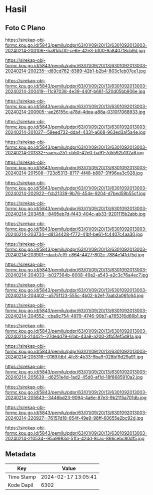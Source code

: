 # Hasil

## Foto C Plano

https://sirekap-obj-formc.kpu.go.id/5843/pemilu/pdpr/63/01/09/20/13/6301092013003-20240214-200106--5a81dc00-ce6e-42e3-b100-9a8407f8cb9d.jpg

https://sirekap-obj-formc.kpu.go.id/5843/pemilu/pdpr/63/01/09/20/13/6301092013003-20240214-200235--d83cd762-8389-42b1-b2b4-803c1eb07ee1.jpg

https://sirekap-obj-formc.kpu.go.id/5843/pemilu/pdpr/63/01/09/20/13/6301092013003-20240214-200419--11c97038-4e39-440f-b681-520d05bb806e.jpg

https://sirekap-obj-formc.kpu.go.id/5843/pemilu/pdpr/63/01/09/20/13/6301092013003-20240214-200905--ae26155c-a78d-4dea-a88a-0310f7068933.jpg

https://sirekap-obj-formc.kpu.go.id/5843/pemilu/pdpr/63/01/09/20/13/6301092013003-20240214-201027--59eed732-dda4-4331-a668-963ed3a15a4e.jpg

https://sirekap-obj-formc.kpu.go.id/5843/pemilu/pdpr/63/01/09/20/13/6301092013003-20240214-201332--aaeca251-cb50-42e0-ba91-7d5592b132a6.jpg

https://sirekap-obj-formc.kpu.go.id/5843/pemilu/pdpr/63/01/09/20/13/6301092013003-20240214-201508--723d5313-8717-4f48-b887-31f96ea3c928.jpg

https://sirekap-obj-formc.kpu.go.id/5843/pemilu/pdpr/63/01/09/20/13/6301092013003-20240214-202922--fcb21339-9b76-454e-9204-d7bed59b55cf.jpg

https://sirekap-obj-formc.kpu.go.id/5843/pemilu/pdpr/63/01/09/20/13/6301092013003-20240214-203458--8495eb7d-f443-404c-ab33-9201115b2abb.jpg

https://sirekap-obj-formc.kpu.go.id/5843/pemilu/pdpr/63/01/09/20/13/6301092013003-20240214-203734--d8134428-f772-41bf-be61-fc4407c4aa30.jpg

https://sirekap-obj-formc.kpu.go.id/5843/pemilu/pdpr/63/01/09/20/13/6301092013003-20240214-203901--dacb7cf9-c864-4427-802c-7884e141d75d.jpg

https://sirekap-obj-formc.kpu.go.id/5843/pemilu/pdpr/63/01/09/20/13/6301092013003-20240214-204033--b027364b-6008-49a2-a543-a2c3c76a4ec7.jpg

https://sirekap-obj-formc.kpu.go.id/5843/pemilu/pdpr/63/01/09/20/13/6301092013003-20240214-204402--a575f123-555c-4b02-b2ef-7aab2a06fc64.jpg

https://sirekap-obj-formc.kpu.go.id/5843/pemilu/pdpr/63/01/09/20/13/6301092013003-20240214-204552--cba9c754-4979-4746-90b7-a765316d66b1.jpg

https://sirekap-obj-formc.kpu.go.id/5843/pemilu/pdpr/63/01/09/20/13/6301092013003-20240214-214421--27dedd79-61ab-43a8-a200-3fb5fef5d91a.jpg

https://sirekap-obj-formc.kpu.go.id/5843/pemilu/pdpr/63/01/09/20/13/6301092013003-20240214-205316--01697dbf-4fc8-4b33-9ba9-028bf9d29a91.jpg

https://sirekap-obj-formc.kpu.go.id/5843/pemilu/pdpr/63/01/09/20/13/6301092013003-20240214-205639--d6251e4d-1ad2-45d0-af1d-18f8685910a2.jpg

https://sirekap-obj-formc.kpu.go.id/5843/pemilu/pdpr/63/01/09/20/13/6301092013003-20240214-205843--3446bd23-9094-4a6e-87e3-9b2115a701db.jpg

https://sirekap-obj-formc.kpu.go.id/5843/pemilu/pdpr/63/01/09/20/13/6301092013003-20240214-220927--76157d18-654f-49e9-98ff-60655e2bc92d.jpg

https://sirekap-obj-formc.kpu.go.id/5843/pemilu/pdpr/63/01/09/20/13/6301092013003-20240214-210534--95a9983d-51fa-42dd-8cac-866cebc80df5.jpg


## Metadata

| Key        | Value               |
| ---------- | ------------------- |
| Time Stamp | 2024-02-17 13:05:41 |
| Kode Dapil | 6302                |




